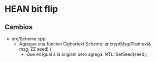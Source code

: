 # HEAN bit flip

## Cambios

- src/Scheme.cpp
    - Agregue una funcion Ciphertext Scheme::encryptMsg(Plaintext& msg, ZZ seed) {
        -   Que es igual a la origianl pero agrega:  NTL::SetSeed(seed);


